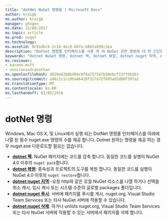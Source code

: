 ```yaml
---
title: "dotNet NuGet 명령을 | Microsoft Docs"
author: kraigb
ms.author: kraigb
manager: ghogen
ms.date: 12/08/2017
ms.topic: article
ms.prod: nuget
ms.technology: 
ms.assetid: 0c81dbc4-2c14-4ec8-b87a-b802a899c3ea
description: "Dotnet 명령줄 인터페이스를 사용 하 여 NuGet 관련 명령에 대 한 간단한 참조 합니다."
keywords: "dotnet NuGet 명령, dotnet 팩, dotnet 복원, dotnet nuget 지역, dotnet nuget 푸시, dotnet nuget 삭제"
ms.reviewer:
- karann-msft
- unniravindranathan
ms.openlocfilehash: d020e62b8bd04c8f4a75756fb30ebcf13ffdb1b3
ms.sourcegitcommit: a40c1c1cc05a46410f317a72f695ad1d80f39fa2
ms.translationtype: MT
ms.contentlocale: ko-KR
ms.lasthandoff: 01/05/2018
---
```

# <a name="dotnet-commands"></a>dotNet 명령

Windows, Mac OS X, 및 Linux에서 실행 되는 DotNet 명령줄 인터페이스를 아래에 나열 된 필수 nuget.exe 명령의 수를 제공 합니다. Dotnet 원하는 명령을 제공 하는 경우 nuget.exe 다운로드할 필요는 없습니다.

- [**dotnet 팩**](/dotnet/core/tools/dotnet-pack?tabs=netcore2x): NuGet 패키지에는 코드를 압축 합니다. 동일한 코드를 실행이 NuGet 4.0 이후의 `nuget pack`합니다.
- [**dotnet 복원**](/dotnet/core/tools/dotnet-restore?tabs=netcore2x): 종속성과 프로젝트의 도구를 복원 합니다. 동일한 코드를 실행이 NuGet 4.0 이후의 `nuget restore`합니다.
- [**dotnet nuget 지역**](/dotnet/core/tools/dotnet-nuget-locals):-요청 http와 같은 로컬 NuGet 리소스를 나열 하거나 선택을 취소 캐시, 임시 캐시 또는 시스템 수준의 글로벌 packages 폴더입니다.
- [**dotnet nuget 푸시**](/dotnet/core/tools/dotnet-nuget-push): 서버에 패키지를 푸시를 게시, nuget.org, Visual Studio Team Services 또는 타사 NuGet 서버에 적용할 수 있습니다.
- [**dotnet nuget 삭제**](/dotnet/core/tools/dotnet-nuget-delete): 하거나 unlists nuget.org, Visual Studio Team Services 또는 타사 NuGet 서버에 적용할 수 있는 서버에서 패키지를 삭제 합니다.
